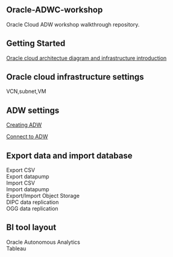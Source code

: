 ## Oracle-ADWC-workshop

Oracle Cloud ADW workshop walkthrough repository.

## Getting Started

[Oracle cloud architectue diagram and infrastructure introduction](https://github.com/Lhanber/Oracle-ADWC-workshop/blob/master/00-getting-started/workshop_architecture_diagram.md#oracle-cloud-architecture)

## Oracle cloud infrastructure settings
VCN,subnet,VM

## ADW settings
[Creating ADW](https://github.com/Lhanber/Oracle-ADWC-workshop/blob/master/00-getting-started/workshop_architecture_diagram.md#oracle-cloud-architecture)

[Connect to ADW](https://github.com/Lhanber/Oracle-ADWC-workshop/blob/master/00-getting-started/workshop_architecture_diagram.md#oracle-cloud-architecture)

## Export data and import database
Export CSV  
Export datapump  
Import CSV  
Import datapump  
Export/Import Object Storage  
DIPC data replication  
OGG data replication  

## BI tool layout
Oracle Autonomous Analytics  
Tableau  
